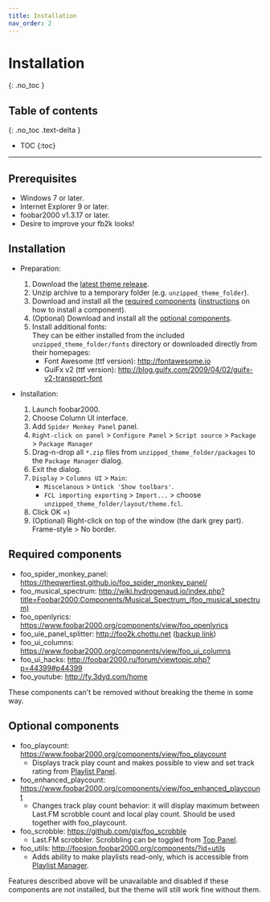 ```yaml
---
title: Installation
nav_order: 2
---
```


# Installation
{: .no_toc }

## Table of contents
{: .no_toc .text-delta }

* TOC
{:toc}

---

## Prerequisites

 - Windows 7 or later.
 - Internet Explorer 9 or later.
 - foobar2000 v1.3.17 or later.
 - Desire to improve your fb2k looks!

## Installation

- Preparation:
  1. Download the [latest theme release](https://github.com/TheQwertiest/CaTRoX_QWR/releases/latest).
  1. Unzip archive to a temporary folder (e.g. `unzipped_theme_folder`).
  1. Download and install all the [required components](#required-components) ([instructions](http://wiki.hydrogenaud.io/index.php?title=Foobar2000:How_to_install_a_component) on how to install a component).
  1. (Optional) Download and install all the [optional components](#optional-components).
  1. Install additional fonts:  
     They can be either installed from the included `unzipped_theme_folder/fonts` directory or downloaded directly from their homepages:
     * Font Awesome (ttf version): <http://fontawesome.io>
     * GuiFx v2 (ttf version): <http://blog.guifx.com/2009/04/02/guifx-v2-transport-font>

- Installation:     
  1. Launch foobar2000.
  1. Choose Column UI interface.
  1. Add `Spider Monkey Panel` panel.
  1. `Right-click on panel` > `Configure Panel` > `Script source` > `Package` > `Package Manager`
  1. Drag-n-drop all `*.zip` files from `unzipped_theme_folder/packages` to the `Package Manager` dialog.
  1. Exit the dialog.
  1. `Display` > `Columns UI` > `Main`: 
     * `Miscelanous` > `Untick 'Show toolbars'`.
     * `FCL importing exporting` > `Import...` > choose `unzipped_theme_folder/layout/theme.fcl`.
  1. Click OK =)
  1. (Optional) Right-click on top of the window (the dark grey part). Frame-style > No border.

## Required components

 - foo_spider_monkey_panel: <https://theqwertiest.github.io/foo_spider_monkey_panel/>
 - foo_musical_spectrum: <http://wiki.hydrogenaud.io/index.php?title=Foobar2000:Components/Musical_Spectrum_(foo_musical_spectrum)>
 - foo_openlyrics: <https://www.foobar2000.org/components/view/foo_openlyrics>
 - foo_uie_panel_splitter: <http://foo2k.chottu.net> ([backup link](https://hydrogenaud.io/index.php/topic,114249.0.html))
 - foo_ui_columns: <https://www.foobar2000.org/components/view/foo_ui_columns>
 - foo_ui_hacks: <http://foobar2000.ru/forum/viewtopic.php?p=44399#p44399>
 - foo_youtube: <http://fy.3dyd.com/home>

These components can't be removed without breaking the theme in some way.

## Optional components

- foo_playcount: <https://www.foobar2000.org/components/view/foo_playcount>
  - Displays track play count and makes possible to view and set track rating from [Playlist Panel](features/panels/playlist_panel.md#row).  
- foo_enhanced_playcount: <https://www.foobar2000.org/components/view/foo_enhanced_playcount>
  - Changes track play count behavior: it will display maximum between Last.FM scrobble count and local play count. Should be used together with foo_playcount.  
- foo_scrobble: <https://github.com/gix/foo_scrobble>
  - Last.FM scrobbler. Scrobbling can be toggled from [Top Panel](features/modes/full_mode.md#top-panel).
- foo_utils: <http://foosion.foobar2000.org/components/?id=utils>
  - Adds ability to make playlists read-only, which is accessible from [Playlist Manager](features/panels/playlist_panel.md#playlist-manager).   

Features described above will be unavailable and disabled if these components are not installed, but the theme will still work fine without them.